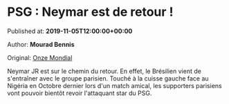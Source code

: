 
# PSG : Neymar est de retour !

Published at: **2019-11-05T12:00:00+00:00**

Author: **Mourad Bennis**

Original: [Onze Mondial](http://www.onzemondial.com/ligue-1/2019-2020/psg-neymar-est-de-retour-201690)

Neymar JR est sur le chemin du retour. En effet, le Brésilien vient de s'entraîner avec le groupe parisien. Touché à la cuisse gauche face au Nigéria en Octobre dernier lors d'un match amical, les supporters parisiens vont pouvoir bientôt revoir l'attaquant star du PSG.

